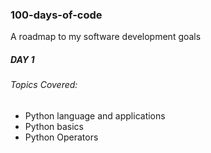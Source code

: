 ### 100-days-of-code

A roadmap to my software development goals

##### DAY 1

###### Topics Covered:

-   Python language and applications
-   Python basics
-   Python Operators

